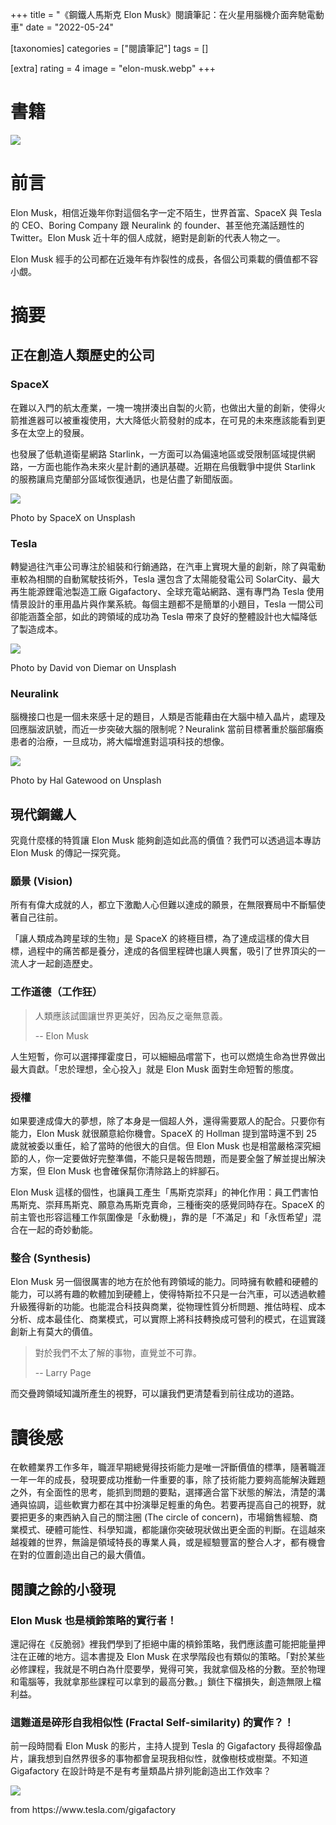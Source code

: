 +++
title = "《鋼鐵人馬斯克 Elon Musk》閱讀筆記：在火星用腦機介面奔馳電動車"
date = "2022-05-24"

[taxonomies]
categories = ["閱讀筆記"]
tags = []

[extra]
rating = 4
image = "elon-musk.webp"
+++

# 書籍
[![](elon-musk.webp)](https://www.goodreads.com/book/show/25541028-elon-musk)

# 前言

Elon Musk，相信近幾年你對這個名字一定不陌生，世界首富、SpaceX 與 Tesla 的 CEO、Boring Company 跟 Neuralink 的 founder、甚至他充滿話題性的 Twitter。Elon Musk 近十年的個人成就，絕對是創新的代表人物之一。

Elon Musk 經手的公司都在近幾年有炸裂性的成長，各個公司乘載的價值都不容小覷。

# 摘要
## 正在創造人類歷史的公司
### SpaceX

在難以入門的航太產業，一塊一塊拼湊出自製的火箭，也做出大量的創新，使得火箭推進器可以被重複使用，大大降低火箭發射的成本，在可見的未來應該能看到更多在太空上的發展。

也發展了低軌道衛星網路 Starlink，一方面可以為偏遠地區或受限制區域提供網路，一方面也能作為未來火星計劃的通訊基礎。近期在烏俄戰爭中提供 Starlink 的服務讓烏克蘭部分區域恢復通訊，也是佔盡了新聞版面。

![](spacex.webp)
<p class="image-caption">Photo by SpaceX on Unsplash</p>

### Tesla

轉變過往汽車公司專注於組裝和行銷通路，在汽車上實現大量的創新，除了與電動車較為相關的自動駕駛技術外，Tesla 還包含了太陽能發電公司 SolarCity、最大再生能源鋰電池製造工廠 Gigafactory、全球充電站網路、還有專門為 Tesla 使用情景設計的車用晶片與作業系統。每個主題都不是簡單的小題目，Tesla 一間公司卻能涵蓋全部，如此的跨領域的成功為 Tesla 帶來了良好的整體設計也大幅降低了製造成本。

![](car.webp)
<p class="image-caption">Photo by David von Diemar on Unsplash</p>

### Neuralink
腦機接口也是一個未來感十足的題目，人類是否能藉由在大腦中植入晶片，處理及回應腦波訊號，而近一步突破大腦的限制呢？Neuralink 當前目標著重於腦部癱瘓患者的治療，一旦成功，將大幅增進對這項科技的想像。

![](neuron.webp)
<p class="image-caption">Photo by Hal Gatewood on Unsplash</p>

## 現代鋼鐵人
究竟什麼樣的特質讓 Elon Musk 能夠創造如此高的價值？我們可以透過這本專訪 Elon Musk 的傳記一探究竟。

### 願景 (Vision)

所有有偉大成就的人，都立下激勵人心但難以達成的願景，在無限賽局中不斷驅使著自己往前。

「讓人類成為跨星球的生物」是 SpaceX 的終極目標，為了達成這樣的偉大目標，過程中的痛苦都是養分，達成的各個里程碑也讓人興奮，吸引了世界頂尖的一流人才一起創造歷史。

### 工作道德（工作狂）

> 人類應該試圖讓世界更美好，因為反之毫無意義。
>
> -- Elon Musk

人生短暫，你可以選擇揮霍度日，可以細細品嚐當下，也可以燃燒生命為世界做出最大貢獻。「忠於理想，全心投入」就是 Elon Musk 面對生命短暫的態度。

### 授權

如果要達成偉大的夢想，除了本身是一個超人外，還得需要眾人的配合。只要你有能力，Elon Musk 就很願意給你機會。SpaceX 的 Hollman 提到當時還不到 25 歲就被委以重任，給了當時的他很大的自信。但 Elon Musk 也是相當嚴格深究細節的人，你一定要做好完整準備，不能只是報告問題，而是要全盤了解並提出解決方案，但 Elon Musk 也會確保幫你清除路上的絆腳石。

Elon Musk 這樣的個性，也讓員工產生「馬斯克崇拜」的神化作用：員工們害怕馬斯克、崇拜馬斯克、願意為馬斯克賣命，三種衝突的感覺同時存在。SpaceX 的前主管也形容這種工作氛圍像是「永動機」，靠的是「不滿足」和「永恆希望」混合在一起的奇妙動能。

### 整合 (Synthesis)

Elon Musk 另一個很厲害的地方在於他有跨領域的能力。同時擁有軟體和硬體的能力，可以將有趣的軟體加到硬體上，使得特斯拉不只是一台汽車，可以透過軟體升級獲得新的功能。也能混合科技與商業，從物理性質分析問題、推估時程、成本分析、成本最佳化、商業模式，可以實際上將科技轉換成可營利的模式，在這實踐創新上有莫大的價值。

> 對於我們不太了解的事物，直覺並不可靠。
>
> -- Larry Page

而交疊跨領域知識所產生的視野，可以讓我們更清楚看到前往成功的道路。

# 讀後感

在軟體業界工作多年，職涯早期總覺得技術能力是唯一評斷價值的標準，隨著職涯一年一年的成長，發現要成功推動一件重要的事，除了技術能力要夠高能解決難題之外，有全面性的思考，能抓到問題的要點，選擇適合當下狀態的解法，清楚的溝通與協調，這些軟實力都在其中扮演舉足輕重的角色。若要再提高自己的視野，就要把更多的東西納入自己的關注圈 (The circle of concern)，市場銷售經驗、商業模式、硬體可能性、科學知識，都能讓你突破現狀做出更全面的判斷。在這越來越複雜的世界，無論是領域特長的專業人員，或是經驗豐富的整合人才，都有機會在對的位置創造出自己的最大價值。

## 閱讀之餘的小發現

### Elon Musk 也是槓鈴策略的實行者！

還記得在《反脆弱》裡我們學到了拒絕中庸的槓鈴策略，我們應該盡可能把能量押注在正確的地方。這本書提及 Elon Musk 在求學階段也有類似的策略。「對於某些必修課程，我就是不明白為什麼要學，覺得可笑，我就拿個及格的分數。至於物理和電腦等，我就拿那些課程可以拿到的最高分數。」鎖住下檔損失，創造無限上檔利益。

### 這難道是碎形自我相似性 (Fractal Self-similarity) 的實作？！

前一段時間看 Elon Musk 的影片，主持人提到 Tesla 的 Gigafactory 長得超像晶片，讓我想到自然界很多的事物都會呈現我相似性，就像樹枝或樹葉。不知道 Gigafactory 在設計時是不是有考量類晶片排列能創造出工作效率？

![](giga-factory.webp)
<p class="image-caption">from https://www.tesla.com/gigafactory</p>
